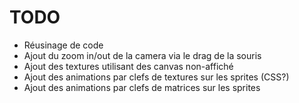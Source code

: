 TODO
==================

  * Réusinage de code
  * Ajout du zoom in/out de la camera via le drag de la souris
  * Ajout des textures utilisant des canvas non-affiché
  * Ajout des animations par clefs de textures sur les sprites (CSS?)
  * Ajout des animations par clefs de matrices sur les sprites
